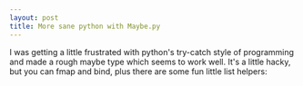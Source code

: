 ```yaml
---
layout: post
title: More sane python with Maybe.py
---
```


I was getting a little frustrated with python's try-catch style of programming and made a rough maybe type which seems to work well. It's a little hacky, but you can fmap and bind, plus there are some fun little list helpers:

<script src="https://gist.github.com/stites/4c4323f90f74f079b50d9a689fa8a448.js"></script>

